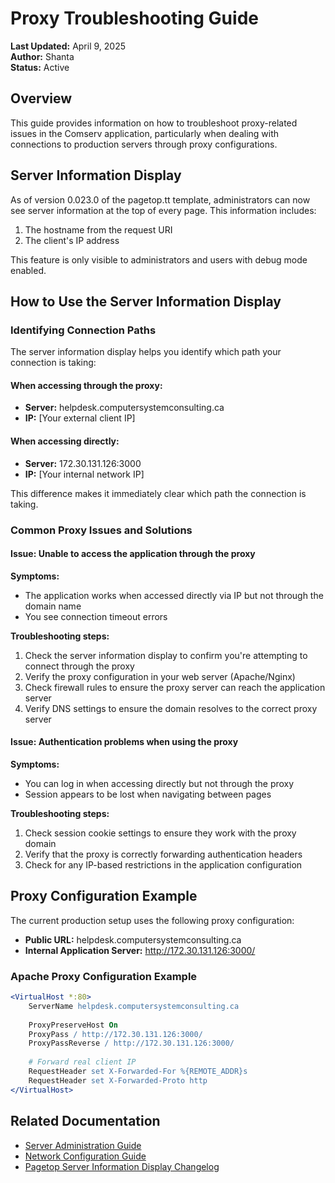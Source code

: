 # Proxy Troubleshooting Guide

**Last Updated:** April 9, 2025  
**Author:** Shanta  
**Status:** Active

## Overview

This guide provides information on how to troubleshoot proxy-related issues in the Comserv application, particularly when dealing with connections to production servers through proxy configurations.

## Server Information Display

As of version 0.023.0 of the pagetop.tt template, administrators can now see server information at the top of every page. This information includes:

1. The hostname from the request URI
2. The client's IP address

This feature is only visible to administrators and users with debug mode enabled.

## How to Use the Server Information Display

### Identifying Connection Paths

The server information display helps you identify which path your connection is taking:

#### When accessing through the proxy:
- **Server:** helpdesk.computersystemconsulting.ca
- **IP:** [Your external client IP]

#### When accessing directly:
- **Server:** 172.30.131.126:3000
- **IP:** [Your internal network IP]

This difference makes it immediately clear which path the connection is taking.

### Common Proxy Issues and Solutions

#### Issue: Unable to access the application through the proxy

**Symptoms:**
- The application works when accessed directly via IP but not through the domain name
- You see connection timeout errors

**Troubleshooting steps:**
1. Check the server information display to confirm you're attempting to connect through the proxy
2. Verify the proxy configuration in your web server (Apache/Nginx)
3. Check firewall rules to ensure the proxy server can reach the application server
4. Verify DNS settings to ensure the domain resolves to the correct proxy server

#### Issue: Authentication problems when using the proxy

**Symptoms:**
- You can log in when accessing directly but not through the proxy
- Session appears to be lost when navigating between pages

**Troubleshooting steps:**
1. Check session cookie settings to ensure they work with the proxy domain
2. Verify that the proxy is correctly forwarding authentication headers
3. Check for any IP-based restrictions in the application configuration

## Proxy Configuration Example

The current production setup uses the following proxy configuration:

- **Public URL:** helpdesk.computersystemconsulting.ca
- **Internal Application Server:** http://172.30.131.126:3000/

### Apache Proxy Configuration Example

```apache
<VirtualHost *:80>
    ServerName helpdesk.computersystemconsulting.ca
    
    ProxyPreserveHost On
    ProxyPass / http://172.30.131.126:3000/
    ProxyPassReverse / http://172.30.131.126:3000/
    
    # Forward real client IP
    RequestHeader set X-Forwarded-For %{REMOTE_ADDR}s
    RequestHeader set X-Forwarded-Proto http
</VirtualHost>
```

## Related Documentation

- [Server Administration Guide](admin_guide.md)
- [Network Configuration Guide](network_configuration.md)
- [Pagetop Server Information Display Changelog](changelog/2025-04-pagetop-hostname-display.md)